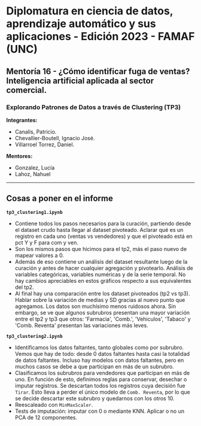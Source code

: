 # Diplomatura en ciencia de datos, aprendizaje automático y sus aplicaciones - Edición 2023 - FAMAF (UNC)

## Mentoría 16 - ¿Cómo identificar fuga de ventas? Inteligencia artificial aplicada al sector comercial.

### Explorando Patrones de Datos a través de Clustering (TP3)

**Integrantes:**
- Canalis, Patricio.
- Chevallier-Boutell, Ignacio José.
- Villarroel Torrez, Daniel.

**Mentores:**
- Gonzalez, Lucía
- Lahoz, Nahuel

---

## Cosas a poner en el informe

**`tp3_clustering1.ipynb`**
* Contiene todos los pasos necesarios para la curación, partiendo desde el dataset crudo hasta llegar al dataset pivoteado. Aclarar qué es un registro en cada uno (ventas vs vendedores) y que el pivoteado está en pct Y y F para com y ven.
* Son los mismos pasos que hicimos para el tp2, más el paso nuevo de mapear valores a 0.
* Además de eso contiene un análisis del dataset resultante luego de la curación y antes de hacer cualquier agregación y pivotearlo. Análisis de variables categóricas, variables numéricas y de la serie temporal. No hay cambios apreciables en estos gráficos respecto a sus equivalentes del tp2.
* Al final hay una comparación entre los dataset pivoteados (tp2 vs tp3). Hablar sobre la variación de medias y SD gracias al nuevo punto que agregamos. Los datos son muchísimo menos ruidosos ahora. Sin embargo, se ve que algunos subrubros presentan una mayor variación entre el tp2 y tp3 que otros: 'Farmacia', 'Comb.', 'Vehiculos', 'Tabaco' y 'Comb. Reventa' presentan las variaciones más leves.

**`tp3_clustering2.ipynb`**
* Identificamos los datos faltantes, tanto globales como por subrubro. Vemos que hay de todo: desde 0 datos faltantes hasta casi la totalidad de datos faltantes. Incluso hay modelos con datos faltantes, pero en muchos casos se debe a que participan en más de un subrubro.
* Clasificamos los subrubros para vendedores que participan en más de uno. En función de esto, definimos reglas para conservar, desechar o imputar registros. Se descartan todos los registros cuya decisión fue `Tirar`. Esto lleva a perder el único modelo de `Comb. Reventa`, por lo que se decide descartar este subrubro y quedarnos con los otros 10.
* Reescaleado con `MinMaxScaler`.
* Tests de imputación: imputar con 0 o mediante KNN. Aplicar o no un PCA de 12 componentes.